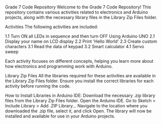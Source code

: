 Grade 7 Code Repository
Welcome to the Grade 7 Code Repository! This repository contains various activities related to electronics and Arduino projects, along with the necessary library files in the Library Zip Files folder.

Activities
The following activities are included:

1.1 Turn ON all LEDs in sequence and then turn OFF Using Arduino UNO
2.1 Display your name on LCD display
2.2 Print 'Hello World'
2.3 Create custom characters
3.1 Read the data of keypad
3.2 Smart calculator
4.1 Servo sweep

Each activity focuses on different concepts, helping you learn more about how electronics and programming work with Arduino.

Library Zip Files
All the libraries required for these activities are available in the Library Zip Files folder. Ensure you install the correct libraries for each activity before running the code.

How to Install Libraries in Arduino IDE:
Download the necessary .zip library files from the Library Zip Files folder.
Open the Arduino IDE.
Go to Sketch > Include Library > Add .ZIP Library...
Navigate to the location where you downloaded the .zip file, select it, and click Open.
The library will now be installed and available for use in your Arduino projects.
